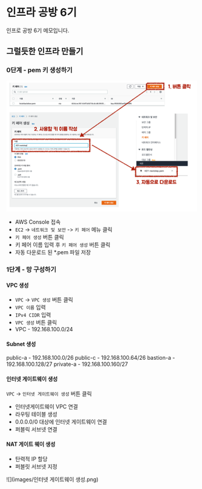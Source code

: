 # 인프라 공방 6기
인프로 공방 6기 메모입니다.

## 그럴듯한 인프라 만들기
### 0단계 - pem 키 생성하기
![](images/00-키페어생성.png)

* AWS Console 접속
* `EC2` -> `네트워크 및 보안` -> `키 페어` 메뉴 클릭
* `키 페어 생성` 버튼 클릭
* 키 페어 이름 입력 후 `키 페어 생성` 버튼 클릭
* 자동 다운로드 된 *.pem 파일 저장

### 1단계 - 망 구성하기
#### VPC 생성
* `VPC` -> `VPC 생성` 버튼 클릭
* `VPC 이름` 입력
* `IPv4 CIDR` 입력
* `VPC 생성` 버튼 클릭
* VPC - 192.168.100.0/24

#### Subnet 생성
public-a - 192.168.100.0/26
public-c - 192.168.100.64/26
bastion-a - 192.168.100.128/27
private-a - 192.168.100.160/27


#### 인터넷 게이트웨이 생성
`VPC` -> `인터넷 게이트웨이 생성` 버튼 클릭
* 인터넷게이트웨이 VPC 연결
* 라우팅 테이블 생성
* 0.0.0.0/0 대상에 인터넷 게이트웨이 연결
* 퍼블릭 서브넷 연결


#### NAT 게이트 웨이 생성
* 탄력적 IP 할당
* 퍼블릿 서브넷 지정


![](images/인터넷 게이트웨이 생성.png)
